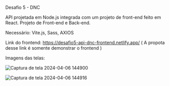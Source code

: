 Desafio 5 - DNC

API projetada em Node.js integrada com um projeto de front-end feito em React. Projeto de Front-end e Back-end.

Necessário: Vite.js, Sass, AXIOS

Link do frontend: https://desafio5-api-dnc-frontend.netlify.app/
( A propota desse link é somente demonstrar o frontend )

Imagens das telas: 

![Captura de tela 2024-04-06 144900](https://github.com/wigderne/Desafio5_API_DNC/assets/95500372/be513d93-5548-4c69-9814-dfa3d3312699)

![Captura de tela 2024-04-06 144916](https://github.com/wigderne/Desafio5_API_DNC/assets/95500372/4eafee97-aa66-426c-a4c6-bb52fd8f6d99)
